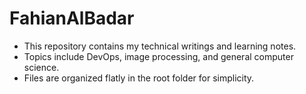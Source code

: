 # FahianAlBadar
- This repository contains my technical writings and learning notes.
- Topics include DevOps, image processing, and general computer science.
- Files are organized flatly in the root folder for simplicity.

